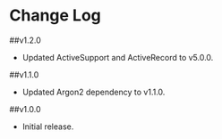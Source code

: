 # Change Log

##v1.2.0
- Updated ActiveSupport and ActiveRecord to v5.0.0.

##v1.1.0
- Updated Argon2 dependency to v1.1.0.

##v1.0.0
- Initial release.
